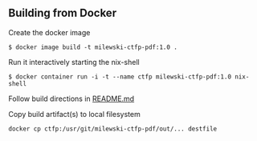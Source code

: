Building from Docker
--------

Create the docker image
```
$ docker image build -t milewski-ctfp-pdf:1.0 .
```

Run it interactively starting the nix-shell
```
$ docker container run -i -t --name ctfp milewski-ctfp-pdf:1.0 nix-shell
```

Follow build directions in [README.md](./README.md)

Copy build artifact(s) to local filesystem
```
docker cp ctfp:/usr/git/milewski-ctfp-pdf/out/... destfile
```